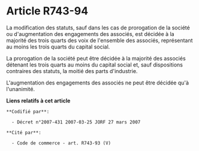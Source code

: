 # Article R743-94

La modification des statuts, sauf dans les cas de prorogation de la société ou d'augmentation des engagements des associés,
est décidée à la majorité des trois quarts des voix de l'ensemble des associés, représentant au moins les trois quarts du
capital social.

La prorogation de la société peut être décidée à la majorité des associés détenant les trois quarts au moins du capital
social et, sauf dispositions contraires des statuts, la moitié des parts d'industrie.

L'augmentation des engagements des associés ne peut être décidée qu'à l'unanimité.

**Liens relatifs à cet article**

	**Codifié par**:

	  - Décret n°2007-431 2007-03-25 JORF 27 mars 2007

	**Cité par**:

	  - Code de commerce - art. R743-93 (V)
